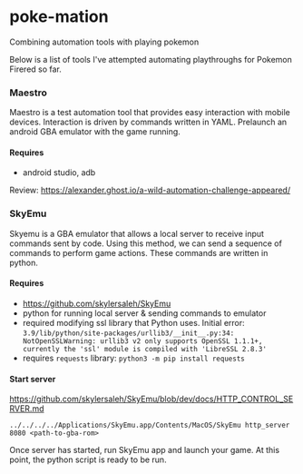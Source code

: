 # poke-mation
Combining automation tools with playing pokemon

Below is a list of tools I've attempted automating playthroughs for Pokemon Firered so far.

### Maestro

Maestro is a test automation tool that provides easy interaction with mobile devices. Interaction is driven by commands written in YAML. Prelaunch an android GBA emulator with the game running. 

#### Requires
- android studio, adb

Review: https://alexander.ghost.io/a-wild-automation-challenge-appeared/

### SkyEmu

Skyemu is a GBA emulator that allows a local server to receive input commands sent by code. Using this method, we can send a sequence of commands to perform game actions. These commands are written in python.

#### Requires
- https://github.com/skylersaleh/SkyEmu
- python for running local server & sending commands to emulator
- required modifying ssl library that Python uses. Initial error: `3.9/lib/python/site-packages/urllib3/__init__.py:34: NotOpenSSLWarning: urllib3 v2 only supports OpenSSL 1.1.1+, currently the 'ssl' module is compiled with 'LibreSSL 2.8.3'`
- requires `requests` library: `python3 -m pip install requests`

#### Start server 

https://github.com/skylersaleh/SkyEmu/blob/dev/docs/HTTP_CONTROL_SERVER.md

`../../../../Applications/SkyEmu.app/Contents/MacOS/SkyEmu http_server 8080 <path-to-gba-rom>`

Once server has started, run SkyEmu app and launch your game. At this point, the python script is ready to be run. 

